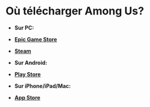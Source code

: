 # Où télécharger Among Us?

* **Sur PC:**
 * __[Epic Game Store](<https://store.epicgames.com/fr/p/among-us>)__
 * __[Steam](<https://store.steampowered.com/app/945360/Among_Us/>)__

* **Sur Android:**
 * __[Play Store](<https://play.google.com/store/apps/details?id=com.innersloth.spacemafia>)__

* **Sur iPhone/iPad/Mac:**
 * __[App Store](<https://apps.apple.com/fr/app/among-us/id1351168404>)__

